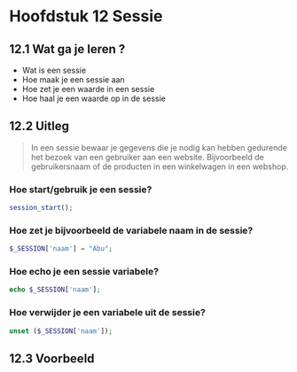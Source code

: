 
# Hoofdstuk 12 Sessie 

## 12.1 Wat ga je leren ?

- Wat is een sessie
- Hoe maak je een sessie aan
- Hoe zet je een waarde in een sessie
- Hoe haal je een waarde op in de sessie

## 12.2 Uitleg
> In een sessie bewaar je gegevens die je nodig kan hebben gedurende het bezoek van een gebruiker aan een website. Bijvoorbeeld de gebruikersnaam of de producten in een winkelwagen in een webshop.

### Hoe start/gebruik je een sessie?
~~~php
session_start();
~~~

### Hoe zet je bijvoorbeeld de variabele naam in de sessie?
~~~php
$_SESSION['naam'] = "Abu";
~~~

### Hoe echo je een sessie variabele?
~~~php
echo $_SESSION['naam'];
~~~

### Hoe verwijder je een variabele uit de sessie?
~~~php
unset ($_SESSION['naam']);
~~~

## 12.3 Voorbeeld




